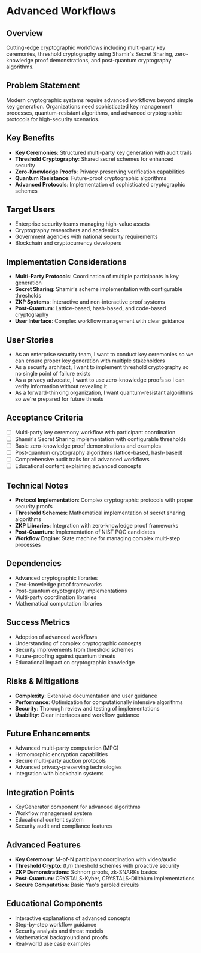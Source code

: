 # Advanced Workflows

## Overview
Cutting-edge cryptographic workflows including multi-party key ceremonies, threshold cryptography using Shamir's Secret Sharing, zero-knowledge proof demonstrations, and post-quantum cryptography algorithms.

## Problem Statement
Modern cryptographic systems require advanced workflows beyond simple key generation. Organizations need sophisticated key management processes, quantum-resistant algorithms, and advanced cryptographic protocols for high-security scenarios.

## Key Benefits
- **Key Ceremonies**: Structured multi-party key generation with audit trails
- **Threshold Cryptography**: Shared secret schemes for enhanced security
- **Zero-Knowledge Proofs**: Privacy-preserving verification capabilities
- **Quantum Resistance**: Future-proof cryptographic algorithms
- **Advanced Protocols**: Implementation of sophisticated cryptographic schemes

## Target Users
- Enterprise security teams managing high-value assets
- Cryptography researchers and academics
- Government agencies with national security requirements
- Blockchain and cryptocurrency developers

## Implementation Considerations
- **Multi-Party Protocols**: Coordination of multiple participants in key generation
- **Secret Sharing**: Shamir's scheme implementation with configurable thresholds
- **ZKP Systems**: Interactive and non-interactive proof systems
- **Post-Quantum**: Lattice-based, hash-based, and code-based cryptography
- **User Interface**: Complex workflow management with clear guidance

## User Stories
- As an enterprise security team, I want to conduct key ceremonies so we can ensure proper key generation with multiple stakeholders
- As a security architect, I want to implement threshold cryptography so no single point of failure exists
- As a privacy advocate, I want to use zero-knowledge proofs so I can verify information without revealing it
- As a forward-thinking organization, I want quantum-resistant algorithms so we're prepared for future threats

## Acceptance Criteria
- [ ] Multi-party key ceremony workflow with participant coordination
- [ ] Shamir's Secret Sharing implementation with configurable thresholds
- [ ] Basic zero-knowledge proof demonstrations and examples
- [ ] Post-quantum cryptography algorithms (lattice-based, hash-based)
- [ ] Comprehensive audit trails for all advanced workflows
- [ ] Educational content explaining advanced concepts

## Technical Notes
- **Protocol Implementation**: Complex cryptographic protocols with proper security proofs
- **Threshold Schemes**: Mathematical implementation of secret sharing algorithms
- **ZKP Libraries**: Integration with zero-knowledge proof frameworks
- **Post-Quantum**: Implementation of NIST PQC candidates
- **Workflow Engine**: State machine for managing complex multi-step processes

## Dependencies
- Advanced cryptographic libraries
- Zero-knowledge proof frameworks
- Post-quantum cryptography implementations
- Multi-party coordination libraries
- Mathematical computation libraries

## Success Metrics
- Adoption of advanced workflows
- Understanding of complex cryptographic concepts
- Security improvements from threshold schemes
- Future-proofing against quantum threats
- Educational impact on cryptographic knowledge

## Risks & Mitigations
- **Complexity**: Extensive documentation and user guidance
- **Performance**: Optimization for computationally intensive algorithms
- **Security**: Thorough review and testing of implementations
- **Usability**: Clear interfaces and workflow guidance

## Future Enhancements
- Advanced multi-party computation (MPC)
- Homomorphic encryption capabilities
- Secure multi-party auction protocols
- Advanced privacy-preserving technologies
- Integration with blockchain systems

## Integration Points
- KeyGenerator component for advanced algorithms
- Workflow management system
- Educational content system
- Security audit and compliance features

## Advanced Features
- **Key Ceremony**: M-of-N participant coordination with video/audio
- **Threshold Crypto**: (t,n) threshold schemes with proactive security
- **ZKP Demonstrations**: Schnorr proofs, zk-SNARKs basics
- **Post-Quantum**: CRYSTALS-Kyber, CRYSTALS-Dilithium implementations
- **Secure Computation**: Basic Yao's garbled circuits

## Educational Components
- Interactive explanations of advanced concepts
- Step-by-step workflow guidance
- Security analysis and threat models
- Mathematical background and proofs
- Real-world use case examples